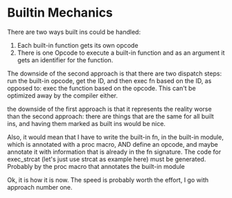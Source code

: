 # Builtin Mechanics

There are two ways built ins could be handled:

1. Each built-in function gets its own opcode
2. There is one Opcode to execute a built-in function and as an argument it
   gets an identifier for the function. 

The downside of the second approach is that there are two dispatch steps:
run the built-in opcode, get the ID, and then exec fn based on the ID, as
opposed to: exec the function based on the opcode. This can't be optimized away
by the compiler either.

the downside of the first approach is that it represents the reality worse than
the second approach: there are things that are the same for all built ins, and
having them marked as built ins would be nice. 

Also, it would mean that I have to write the built-in fn, in the built-in module,
which is annotated with a proc macro, AND define an opcode, and maybe annotate
it with information that is already in the fn signature.
The code for exec_strcat (let's just use strcat as example here) must be
generated. Probably by the proc macro that annotates the built-in module

Ok, it is how it is now. The speed is probably worth the effort, I go with
approach number one.
